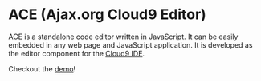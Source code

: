 ACE (Ajax.org Cloud9 Editor)
==========================

ACE is a standalone code editor written in JavaScript. It can be easily embedded in any web page and JavaScript application. It is developed as the editor component for the [Cloud9 IDE](http://cloud9ide.com).

Checkout the [demo](http://ajaxorg.github.com/ace/editor-build.html)!
